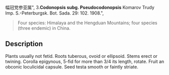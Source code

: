 幅冠党参亚属",
3.**Codonopsis subg. Pseudocodonopsis** Komarov Trudy Imp. S.-Peterburgsk. Bot. Sada. 29: 102. 1908.",

> Four species: Himalaya and the Hengduan Mountains; four species (three endemic) in China.

## Description
Plants usually not fetid. Roots tuberous, ovoid or ellipsoid. Stems erect or twining. Corolla epigynous, 5-fid for more than 3/4 its length, rotate. Fruit an obconic loculicidal capsule. Seed testa smooth or faintly striate.
